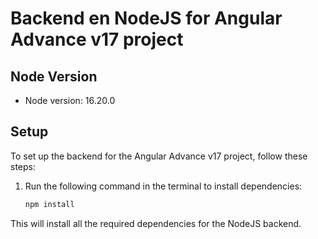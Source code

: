 # Backend en NodeJS for Angular Advance v17 project

## Node Version
- Node version: 16.20.0

## Setup
To set up the backend for the Angular Advance v17 project, follow these steps:

1. Run the following command in the terminal to install dependencies:
    ```bash
    npm install
    ```

This will install all the required dependencies for the NodeJS backend.
